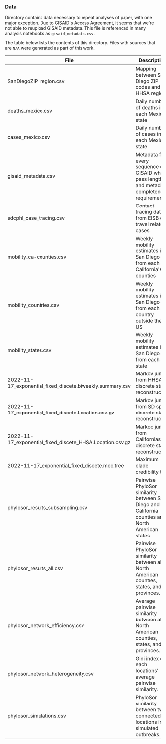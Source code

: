 ### Data
Directory contains data necessary to repeat analyses of paper, with one major exception. 
Due to GISAID's Access Agreement, it seems that we're not able to reupload GISAID metadata. 
This file is referenced in many analysis notebooks as `gisaid_metadata.csv`.

The table below lists the contents of this directory. Files with sources that are `N/A` were generated as part of this work.

| File                                                      | Description                                                                                          | Source                                                                                                                      | Accessed   |
|-----------------------------------------------------------|------------------------------------------------------------------------------------------------------|-----------------------------------------------------------------------------------------------------------------------------|------------|
| SanDiegoZIP_region.csv                                    | Mapping between San Diego ZIP codes and HHSA region                                                  | https://www.sandiegocounty.gov/content/dam/sdc/hhsa/programs/sd/community_action_partnership/26%20HHSA%20sdcnty_zipcode.pdf | 2020-09-04 |
| deaths_mexico.csv                                         | Daily number of deaths in each Mexican state                                                         | https://datos.covid-19.conacyt.mx/#DownZCSV                                                                                 | 2022-12-03 |
| cases_mexico.csv                                          | Daily number of cases in each Mexican state                                                          | https://datos.covid-19.conacyt.mx/#DownZCSV                                                                                 | 2022-12-03 |
| gisaid_metadata.csv                                       | Metadata for every sequence on GISAID which pass length and metadata completeness requirements       | https://gisaid.org                                                                                                          | 2022-11-17 |
| sdcphl_case_tracing.csv                                   | Contact tracing data from EISB on travel related cases                                               | San Diego Department of Health EISB                                                                                         | 2022-09-08 |
| mobility_ca-counties.csv                                  | Weekly mobility estimates into San Diego from each of California's counties                          | SafeGraph                                                                                                                   | 2021-11-30 |
| mobility_countries.csv                                    | Weekly mobility estimates into San Diego from each country outside the US                            | SafeGraph                                                                                                                   | 2021-11-30 |
| mobility_states.csv                                       | Weekly mobility estimates into San Diego from each US state                                          | SafeGraph                                                                                                                   | 2021-11-30 |
| 2022-11-17_exponential_fixed_discete.biweekly.summary.csv | Markov jumps from HHSA discrete state reconstruction                                                 | N/A                                                                                                                         | N/A        |
| 2022-11-17_exponential_fixed_discete.Location.csv.gz      | Markov jumps from SD split discrete state reconstruction                                             | N/A                                                                                                                         | N/A        |
| 2022-11-17_exponential_fixed_discete_HHSA.Location.csv.gz | Markoc jumps from Californias discrete state reconstruction                                          | N/A                                                                                                                         | N/A        |
| 2022-11-17_exponential_fixed_discete.mcc.tree             | Maximum clade credibility tree                                                                       | N/A                                                                                                                         | N/A        |
| phylosor_results_subsampling.csv                          | Pairwise PhyloSor similarity between San Diego and all California counties and North American states | N/A                                                                                                                         | N/A        |
| phylosor_results_all.csv                                  | Pairwise PhyloSor similarity between all North American counties, states, and provinces.             | N/A                                                                                                                         | N/A        |
| phylosor_network_efficiency.csv                           | Average pairwise similarity between all North American counties, states, and provinces.              | N/A                                                                                                                         | N/A        |
| phylosor_network_heterogeneity.csv                        | Gini index of each locations' average pairwise similarity.                                           | N/A                                                                                                                         | N/A        |
| phylosor_simulations.csv                                  | PhyloSor similarity between two connected locations in simulated outbreaks.                          | N/A                                                                                                                         | N/A        |

